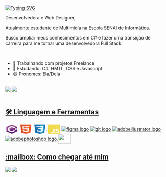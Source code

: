 <!--- 👋 Hi, I’m @Byorks
- 👀 I’m interested in ...
- 🌱 I’m currently learning ...
- 💞️ I’m looking to collaborate on ...
- 📫 How to reach me ...
- 😄 Pronouns: ...
- ⚡ Fun fact: ...
---
<!---
Byorks/Byorks is a ✨ special ✨ repository because its `README.md` (this file) appears on your GitHub profile.
You can click the Preview link to take a look at your changes.
--->
<!-- Link para o site que cria o codigo para o texto com aparencia de digitação -->
<!-- https://readme-typing-svg.demolab.com/demo/ -->
<a href="https://github.com/Byorks"><img src="https://readme-typing-svg.demolab.com?font=Source+Code+Pro&weight=600&size=27&duration=2000&pause=1500&color=C61AFF&width=555&lines=Ol%C3%A1%2C+meu+nome+%C3%A9+Vanessa+Byork!;Bem+vindo(a)+ao+meu+perfil!+%F0%9F%91%80%F0%9F%91%8D" alt="Typing SVG" /></a>

<div>
  <p>Desenvolvedora e Web Designer,</p> 

  <p>Atualmente estudante de Multimídia na Escola SENAI de Informática.</p>
  <p>Busco ampliar meus conhecimentos em C# e fazer uma transição de carreira para me tornar uma desenvolvedora Full Stack.</p><br>
</div>


  - 🔭 Trabalhando com projetos Freelance
  - 📖 Estudando: C#, HMTL, CSS e Javascript
  - 😄 Pronomes: Ela/Dela

<div><br>
  <a href="https://github.com/Byorks">
  <img height="180em" src="https://github-readme-stats.vercel.app/api?username=Byorks&show_icons=true&theme=midnight-purple&include_all_commits=true&count_private=true"/>
  <img height="180em" src="https://github-readme-stats.vercel.app/api/top-langs/?username=Byorks&layout=compact&langs_count=7&theme=midnight-purple"/>
</div><br>

<div>
  <h2>🛠️ Linguagem e Ferramentas</h2>
  <!--https://devicon.dev/-->
  <div style="display: inline_block">
    <img align="center" alt="Vanessa-Csharp" height="30" width="40" src="https://raw.githubusercontent.com/devicons/devicon/master/icons/csharp/csharp-original.svg">
    <img align="center" alt="Vanessa-HTML" height="30" width="40" src="https://raw.githubusercontent.com/devicons/devicon/master/icons/html5/html5-original.svg">
    <img align="center" alt="Vanessa-CSS" height="30" width="40" src="https://raw.githubusercontent.com/devicons/devicon/master/icons/css3/css3-original.svg">
    <img align="center" alt="Vanessa-Js" height="30" width="40" src="https://raw.githubusercontent.com/devicons/devicon/master/icons/javascript/javascript-plain.svg">
    <img align="center"  alt="figma logo" height="30" width="40" src="https://cdn.jsdelivr.net/gh/devicons/devicon/icons/figma/figma-original.svg"/>
    <img align="center"  alt="git logo" height="30" width="40" src="https://cdn.simpleicons.org/git/F05032"/>
    <img align="center"  alt="adobeillustrator logo" height="30" width="40" src="https://skillicons.dev/icons?i=ai"/>
    <img align="center"  alt="adobephotoshop logo" height="30" width="40"src="https://skillicons.dev/icons?i=ps" height="40"/>
    <img align="center" height="30" width="40" src="https://cdn.jsdelivr.net/gh/devicons/devicon@latest/icons/inkscape/inkscape-original.svg"/>
          
  </div>
</div>

<div>
  <h2>:mailbox: Como chegar até mim</h2>
  <a href = "mailto:vanessabyorkwing@gmail.com"><img src="https://img.shields.io/badge/Gmail-D14836?style=for-the-badge&logo=gmail&logoColor=white" target="_blank"></a>
  <a href="https://www.linkedin.com/in/vanessa-byork/" target="_blank"><img src="https://img.shields.io/badge/-LinkedIn-%230077B5?style=for-the-badge&logo=linkedin&logoColor=white" target="_blank"></a>
</div>
